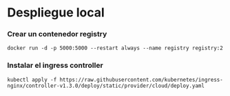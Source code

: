 # Despliegue local

### Crear un contenedor registry

```
docker run -d -p 5000:5000 --restart always --name registry registry:2
```

### Instalar el ingress controller

```
kubectl apply -f https://raw.githubusercontent.com/kubernetes/ingress-nginx/controller-v1.3.0/deploy/static/provider/cloud/deploy.yaml
```
